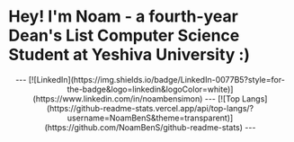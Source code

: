 # Hey! I'm Noam - a fourth-year Dean's List Computer Science Student at Yeshiva University :)

<div align="center">
---
[![LinkedIn](https://img.shields.io/badge/LinkedIn-0077B5?style=for-the-badge&logo=linkedin&logoColor=white)](https://www.linkedin.com/in/noambensimon)
---
[![Top Langs](https://github-readme-stats.vercel.app/api/top-langs/?username=NoamBenS&theme=transparent)](https://github.com/NoamBenS/github-readme-stats)
---
</div>
